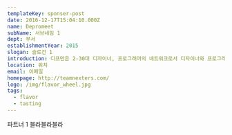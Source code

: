 ```yaml
---
templateKey: sponser-post
date: 2016-12-17T15:04:10.000Z
name: Depromeet
subName: 서브네임 1
dept: 부서
establishmentYear: 2015
slogan: 슬로건 1
introduction: 디프만은 2-30대 디자이너, 프로그래머의 네트워크로서 디자이너와 프로그래머 간의 생산적인 모임을 지향합니다.
location: 위치
email: 이메일
homepage: http://teamnexters.com/
logo: /img/flavor_wheel.jpg
tags:
  - flavor
  - tasting
---
```

파트너 1 블라블라블라